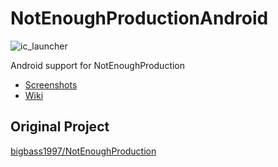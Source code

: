# NotEnoughProductionAndroid

![ic_launcher](https://user-images.githubusercontent.com/54768761/87744274-01a31980-c826-11ea-9a51-55b59b983e35.png)

Android support for NotEnoughProduction

+ [Screenshots](https://imgur.com/a/JykAiVD) 
+ [Wiki](https://github.com/wlghdu97/NotEnoughProductionAndroid/wiki)

## Original Project

[bigbass1997/NotEnoughProduction](https://github.com/bigbass1997/NotEnoughProduction)

